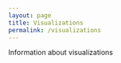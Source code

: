 ```yaml
---
layout: page
title: Visualizations
permalink: /visualizations
---
```

Information about visualizations  